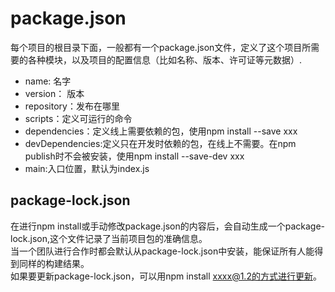 # package.json

每个项目的根目录下面，一般都有一个package.json文件，定义了这个项目所需要的各种模块，以及项目的配置信息（比如名称、版本、许可证等元数据）.

- name: 名字
- version： 版本
- repository：发布在哪里
- scripts：定义可运行的命令
- dependencies：定义线上需要依赖的包，使用npm install --save xxx
- devDependencies:定义只在开发时依赖的包，在线上不需要。在npm publish时不会被安装，使用npm install --save-dev xxx
- main:入口位置，默认为index.js

## package-lock.json

在进行npm install或手动修改package.json的内容后，会自动生成一个package-lock.json,这个文件记录了当前项目包的准确信息。  
当一个团队进行合作时都会默认从package-lock.json中安装，能保证所有人能得到同样的构建结果。  
如果要更新package-lock.json，可以用npm install xxxx@1.2的方式进行更新。